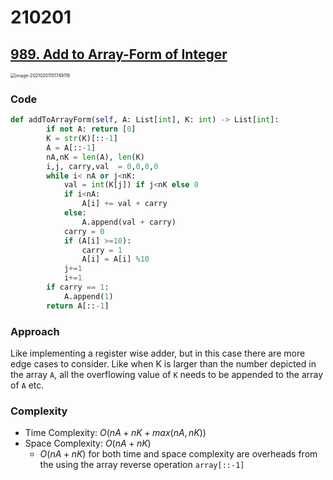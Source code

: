 # 210201

## [989. Add to Array-Form of Integer](https://leetcode-cn.com/problems/add-to-array-form-of-integer/)

<img src="/Users/apple-5/Library/Application Support/typora-user-images/image-20210201151749118.png" alt="image-20210201151749118" style="zoom:50%;" />

### Code

``` python
def addToArrayForm(self, A: List[int], K: int) -> List[int]:
        if not A: return [0]
        K = str(K)[::-1]
        A = A[::-1]
        nA,nK = len(A), len(K)
        i,j, carry,val  = 0,0,0,0
        while i< nA or j<nK:
            val = int(K[j]) if j<nK else 0
            if i<nA:
                A[i] += val + carry
            else:
                A.append(val + carry)
            carry = 0 
            if (A[i] >=10):
                carry = 1
                A[i] = A[i] %10
            j+=1
            i+=1
        if carry == 1:
            A.append(1)
        return A[::-1]
```

### Approach

Like implementing a register wise adder, but in this case there are more edge cases to consider. Like when K is larger than the number depicted in the array `A`, all the overflowing value of `K` needs to be appended to the array of `A` etc. 

### Complexity

- Time Complexity: $O(nA+nK+max(nA,nK))$
- Space Complexity: $O(nA+nK)$
  - $O(nA+nK)$ for both time and space complexity are overheads from the using the array reverse operation `array[::-1]` 